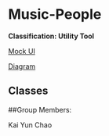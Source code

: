 # Music-People

**Classification: Utility Tool**

[Mock UI]()

[Diagram]()

## Classes

##Group Members:

Kai Yun Chao
